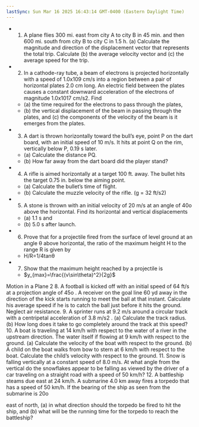 ```yaml
---
lastSync: Sun Mar 16 2025 16:43:14 GMT-0400 (Eastern Daylight Time)
---
```

- 1. A plane flies 300 mi. east from city A to city B in 45 min. and then 600 mi. south from city B to city C in 1.5 h. (a) Calculate the magnitude and direction of the displacement vector that represents the total trip. Calculate (b) the average velocity vector and (c) the average speed for the trip.
- 2. In a cathode-ray tube, a beam of electrons is projected horizontally with a speed of 1.0x109 cm/s into a region between a pair of horizontal plates 2.0 cm long. An electric field between the plates causes a constant downward acceleration of the electrons of magnitude 1.0x1017 cm/s2. Find 
	- (a) the time required for the electrons to pass through the plates, 
	- (b) the vertical displacement of the beam in passing through the plates, and (c) the components of the velocity of the beam is it emerges from the plates.
- 3. A dart is thrown horizontally toward the bull’s eye, point P on the dart board, with an initial speed of 10 m/s. It hits at point Q on the rim, vertically below P, 0.19 s later. 
	- (a) Calculate the distance PQ. 
	- (b) How far away from the dart board did the player stand?
- 4. A rifle is aimed horizontally at a target 100 ft. away. The bullet hits the target 0.75 in. below the aiming point. 
	- (a) Calculate the bullet’s time of flight. 
	- (b) Calculate the muzzle velocity of the rifle. (g = 32 ft/s2)

- 5. A stone is thrown with an initial velocity of 20 m/s at an angle of 40o above the horizontal. Find its horizontal and vertical displacements 
	- (a) 1.1 s and 
	- (b) 5.0 s after launch.
- 6. Prove that for a projectile fired from the surface of level ground at an angle θ above horizontal, the ratio of the maximum height H to the range R is given by 
	- H/R=1/4tanθ

- 7. Show that the maximum height reached by a projectile is
	- $y_{max}=\frac{(v\sin\theta)^2}{2g}$

Motion in a Plane 2
8. A football is kicked off with an initial speed of 64 ft/s at a projection angle of 45o
.
A receiver on the goal line 60 yd away in the direction of the kick starts running
to meet the ball at that instant. Calculate his average speed if he is to catch the
ball just before it hits the ground. Neglect air resistance.
9. A sprinter runs at 9.2 m/s around a circular track with a centripetal acceleration of
3.8 m/s2
. (a) Calculate the track radius. (b) How long does it take to go
completely around the track at this speed?
10. A boat is traveling at 14 km/h with respect to the water of a river in the upstream
direction. The water itself if flowing at 9 km/h with respect to the ground. (a)
Calculate the velocity of the boat with respect to the ground. (b) A child on the
boat walks from bow to stern at 6 km/h with respect to the boat. Calculate the
child’s velocity with respect to the ground.
11. Snow is falling vertically at a constant speed of 8.0 m/s. At what angle from the
vertical do the snowflakes appear to be falling as viewed by the driver of a car
traveling on a straight road with a speed of 50 km/h?
12. A battleship steams due east at 24 km/h. A submarine 4.0 km away fires a
torpedo that has a speed of 50 km/h. If the bearing of the ship as seen from the
submarine is 20o

east of north, (a) in what direction should the torpedo be fired to
hit the ship, and (b) what will be the running time for the torpedo to reach the
battleship?